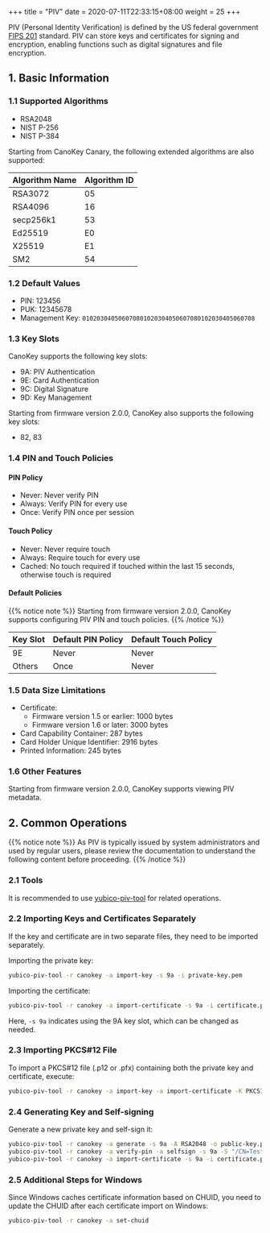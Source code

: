 +++
title = "PIV"
date =  2020-07-11T22:33:15+08:00
weight = 25
+++

PIV (Personal Identity Verification) is defined by the US federal government [FIPS 201](https://nvlpubs.nist.gov/nistpubs/FIPS/NIST.FIPS.201-2.pdf) standard. PIV can store keys and certificates for signing and encryption, enabling functions such as digital signatures and file encryption.

## 1. Basic Information

### 1.1 Supported Algorithms

* RSA2048
* NIST P-256
* NIST P-384

Starting from CanoKey Canary, the following extended algorithms are also supported:

| Algorithm Name | Algorithm ID |
|:---------------|:-------------|
| RSA3072        | 05           |
| RSA4096        | 16           |
| secp256k1      | 53           |
| Ed25519        | E0           |
| X25519         | E1           |
| SM2            | 54           |

### 1.2 Default Values

* PIN: 123456
* PUK: 12345678
* Management Key: `010203040506070801020304050607080102030405060708`

### 1.3 Key Slots

CanoKey supports the following key slots:

* 9A: PIV Authentication
* 9E: Card Authentication
* 9C: Digital Signature
* 9D: Key Management

Starting from firmware version 2.0.0, CanoKey also supports the following key slots:

* 82, 83

### 1.4 PIN and Touch Policies

#### PIN Policy
* Never: Never verify PIN
* Always: Verify PIN for every use
* Once: Verify PIN once per session

#### Touch Policy
* Never: Never require touch
* Always: Require touch for every use
* Cached: No touch required if touched within the last 15 seconds, otherwise touch is required

#### Default Policies

{{% notice note %}}
Starting from firmware version 2.0.0, CanoKey supports configuring PIV PIN and touch policies.
{{% /notice %}}

| Key Slot | Default PIN Policy | Default Touch Policy |
|:---------|:-------------------|:---------------------|
| 9E       | Never              | Never                |
| Others   | Once               | Never                |

### 1.5 Data Size Limitations

* Certificate:
  * Firmware version 1.5 or earlier: 1000 bytes
  * Firmware version 1.6 or later: 3000 bytes
* Card Capability Container: 287 bytes
* Card Holder Unique Identifier: 2916 bytes
* Printed Information: 245 bytes

### 1.6 Other Features

Starting from firmware version 2.0.0, CanoKey supports viewing PIV metadata.

## 2. Common Operations

{{% notice note %}}
As PIV is typically issued by system administrators and used by regular users, please review the documentation to understand the following content before proceeding.
{{% /notice %}}

### 2.1 Tools

It is recommended to use [yubico-piv-tool](https://developers.yubico.com/yubico-piv-tool/Releases/) for related operations.

### 2.2 Importing Keys and Certificates Separately

If the key and certificate are in two separate files, they need to be imported separately.

Importing the private key:
```sh
yubico-piv-tool -r canokey -a import-key -s 9a -i private-key.pem
```

Importing the certificate:
```sh
yubico-piv-tool -r canokey -a import-certificate -s 9a -i certificate.pem
```

Here, `-s 9a` indicates using the 9A key slot, which can be changed as needed.

### 2.3 Importing PKCS#12 File

To import a PKCS#12 file (.p12 or .pfx) containing both the private key and certificate, execute:
```sh
yubico-piv-tool -r canokey -a import-key -a import-certificate -K PKCS12 -s 9a -i certificate.p12
```

### 2.4 Generating Key and Self-signing

Generate a new private key and self-sign it:
```sh
yubico-piv-tool -r canokey -a generate -s 9a -A RSA2048 -o public-key.pem
yubico-piv-tool -r canokey -a verify-pin -a selfsign -s 9a -S "/CN=Test Certificate" -i public-key.pem -o certificate.pem
yubico-piv-tool -r canokey -a import-certificate -s 9a -i certificate.pem
```

### 2.5 Additional Steps for Windows

Since Windows caches certificate information based on CHUID, you need to update the CHUID after each certificate import on Windows:
```sh
yubico-piv-tool -r canokey -a set-chuid
```